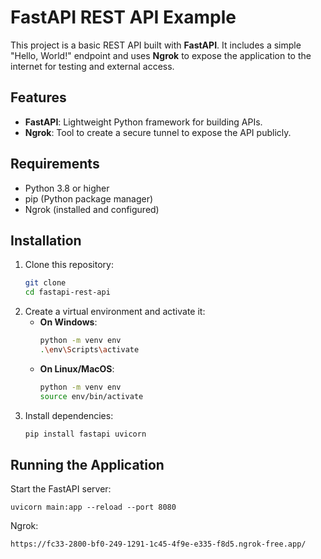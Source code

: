 # FastAPI REST API Example

This project is a basic REST API built with **FastAPI**. It includes a simple "Hello, World!" endpoint and uses **Ngrok** to expose the application to the internet for testing and external access.

## Features
- **FastAPI**: Lightweight Python framework for building APIs.
- **Ngrok**: Tool to create a secure tunnel to expose the API publicly.
## Requirements
- Python 3.8 or higher
- pip (Python package manager)
- Ngrok (installed and configured)

## Installation
1. Clone this repository:
   ```bash
   git clone 
   cd fastapi-rest-api
2. Create a virtual environment and activate it:
   - **On Windows**:
     ```bash
     python -m venv env
     .\env\Scripts\activate
     ```
   - **On Linux/MacOS**:
     ```bash
     python -m venv env
     source env/bin/activate
     ```
3. Install dependencies:
   ```bash
   pip install fastapi uvicorn

## Running the Application

Start the FastAPI server:
    
    uvicorn main:app --reload --port 8080

Ngrok:
    
    https://fc33-2800-bf0-249-1291-1c45-4f9e-e335-f8d5.ngrok-free.app/

